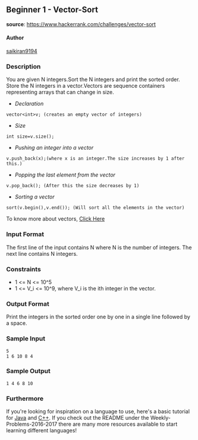 ## Beginner 1 - Vector-Sort
__source__:
https://www.hackerrank.com/challenges/vector-sort
#### Author
[saikiran9194](https://www.hackerrank.com/challenges/vector-sort)

### Description
You are given N integers.Sort the N integers and print the sorted order.
Store the N integers in a vector.Vectors are sequence containers representing
arrays that can change in size.

* *Declaration*

```
vector<int>v; (creates an empty vector of integers)
```

* *Size*

```
int size=v.size();
```

* *Pushing an integer into a vector*

```
v.push_back(x);(where x is an integer.The size increases by 1 after this.)
```

* *Popping the last element from the vector*

```
v.pop_back(); (After this the size decreases by 1)
```

* *Sorting a vector*

```
sort(v.begin(),v.end()); (Will sort all the elements in the vector)
```

To know more about vectors, [Click Here](https://www.hackerrank.com/external_redirect?to=http://www.cplusplus.com/reference/vector/vector/)


### Input Format
The first line of the input contains N where N is the number of integers. The
next line contains N integers.

### Constraints
* 1 <= N <= 10^5
* 1 <= V_i <= 10^9, where V_i is the ith integer in the vector.

### Output Format

Print the integers in the sorted order one by one in a single line followed by
a space.

### Sample Input
```
5
1 6 10 8 4
```

### Sample Output
```
1 4 6 8 10
```

### Furthermore
If you're looking for inspiration on a language to use, here's a basic tutorial
for [Java](http://www.codeproject.com/Articles/2853/Java-Basics-Input-and-Output)
and [C++](http://www.cplusplus.com/doc/tutorial/basic_io/).  If you check out
the README under the Weekly-Problems-2016-2017 there are many more resources
available to start learning different languages!
